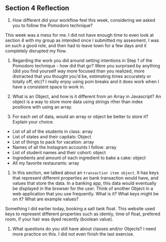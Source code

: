## Section 4 Reflection

1. How different did your workflow feel this week, considering we asked you to follow the Pomodoro technique?

This week was a mess for me. I did not have enough time to even look at section 4 with my group as intended once I submitted my assesment, I was on such a good role, and then had to leave town for a few days and it completely disrupted my flow.

1. Regarding the work you did around setting intentions in Step 1 of the Pomodoro technique - how did that go? Were you surprised by anything (did you find yourself way more focused than you realized, more distracted that you thought you'd be, estimating times accurately or totally off, etc)?
I really enjoy using pom breaks and it does work when I have a consistent space to work in.

1. What is an Object, and how is it different from an Array in Javascript?
An object is a way to store more data using strings rther than index positions with using an array.  
1. For each set of data, would an array or object be better to store it? Explain your choice.

  * List of all of the students in class: array
  * List of states and their capitals: Object
  * List of things to pack for vacation: array
  * Names of all the Instagram accounts I follow: array
  * List of student names and their cohort: object
  * Ingredients and amount of each ingredient to bake a cake: object
  * All my favorite restaurants: array

1. In this section, we talked about an `transaction item object`. It has keys that represent different properties an bank transaction would have, and values that store the data. In a banking app, this data would eventually be displayed in the browser for the user. Think of another Object in a web application that you use frequently. What is it? What keys might be on it? What are example values?

Something I did earlier today, booking a salt tank float. This website used keys to represent different properties such as identiy, time of float, prefered room, if your hair was dyed recently (boolean value).

1. What questions do you still have about classes and/or Objects?
I need more practice on this. I did not even finish the last exercise. 
